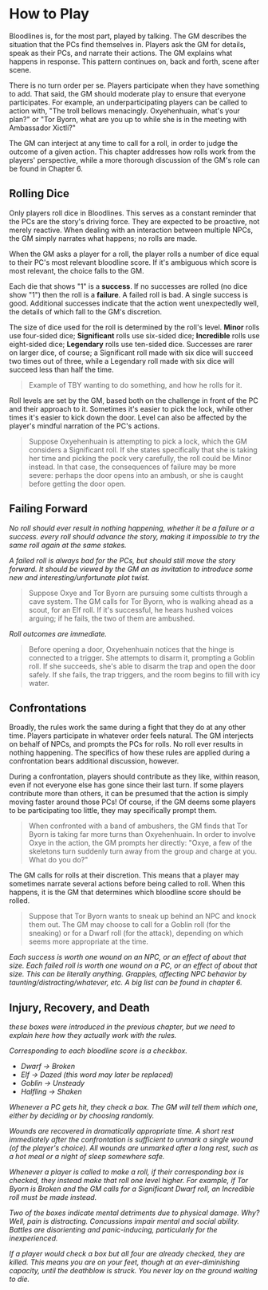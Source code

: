 # How to Play

Bloodlines is, for the most part, played by talking. The GM describes the situation that the PCs find themselves in. Players ask the GM for details, speak as their PCs, and narrate their actions. The GM explains what happens in response. This pattern continues on, back and forth, scene after scene.

There is no turn order per se. Players participate when they have something to add. That said, the GM should moderate play to ensure that everyone participates. For example, an underparticipating players can be called to action with, "The troll bellows menacingly. Oxyehenhuain, what's your plan?" or "Tor Byorn, what are you up to while she is in the meeting with Ambassador Xictli?"

The GM can interject at any time to call for a roll, in order to judge the outcome of a given action. This chapter addresses how rolls work from the players' perspective, while a more thorough discussion of the GM's role can be found in Chapter 6.

## Rolling Dice

Only players roll dice in Bloodlines. This serves as a constant reminder that the PCs are the story's driving force. They are expected to be proactive, not merely reactive. When dealing with an interaction between multiple NPCs, the GM simply narrates what happens; no rolls are made.

When the GM asks a player for a roll, the player rolls a number of dice equal to their PC's most relevant bloodline score. If it's ambiguous which score is most relevant, the choice falls to the GM.

Each die that shows "1" is a **success**. If no successes are rolled (no dice show "1") then the roll is a **failure**. A failed roll is bad. A single success is good. Additional successes indicate that the action went unexpectedly well, the details of which fall to the GM's discretion.

The size of dice used for the roll is determined by the roll's level. **Minor** rolls use four-sided dice; **Significant** rolls use six-sided dice; **Incredible** rolls use eight-sided dice; **Legendary** rolls use ten-sided dice. Successes are rarer on larger dice, of course; a Significant roll made with six dice will succeed two times out of three, while a Legendary roll made with six dice will succeed less than half the time. 

> Example of TBY wanting to do something, and how he rolls for it. 

Roll levels are set by the GM, based both on the challenge in front of the PC and their approach to it. Sometimes it's easier to pick the lock, while other times it's easier to kick down the door. Level can also be affected by the player's mindful narration of the PC's actions. 

> Suppose Oxyehenhuain is attempting to pick a lock, which the GM considers a Significant roll. If she states specifically that she is taking her time and picking the pock very carefully, the roll could be Minor instead. In that case, the consequences of failure may be more severe: perhaps the door opens into an ambush, or she is caught before getting the door open. 

## Failing Forward

*No roll should ever result in nothing happening, whether it be a failure or a success. every roll should advance the story, making it impossible to try the same roll again at the same stakes.*

*A failed roll is always bad for the PCs, but should still move the story forward. It should be viewed by the GM an as invitation to introduce some new and interesting/unfortunate plot twist.*

> Suppose Oxye and Tor Byorn are pursuing some cultists through a cave system. The GM calls for Tor Byorn, who is walking ahead as a scout, for an Elf roll. If it's successful, he hears hushed voices arguing; if he fails, the two of them are ambushed. 

*Roll outcomes are immediate.*

> Before opening a door, Oxyehenhuain notices that the hinge is connected to a trigger. She attempts to disarm it, prompting a Goblin roll. If she succeeds, she's able to disarm the trap and open the door safely. If she fails, the trap triggers, and the room begins to fill with icy water.

## Confrontations

Broadly, the rules work the same during a fight that they do at any other time. Players participate in whatever order feels natural. The GM interjects on behalf of NPCs, and prompts the PCs for rolls. No roll ever results in nothing happening. The specifics of how these rules are applied during a confrontation bears additional discussion, however.

During a confrontation, players should contribute as they like, within reason, even if not everyone else has gone since their last turn. If some players contribute more than others, it can be presumed that the action is simply moving faster around those PCs! Of course, if the GM deems some players to be participating too little, they may specifically prompt them.

> When confronted with a band of ambushers, the GM finds that Tor Byorn is taking far more turns than Oxyehenhuain. In order to involve Oxye in the action, the GM prompts her directly: "Oxye, a few of the skeletons turn suddenly turn away from the group and charge at you. What do you do?"

The GM calls for rolls at their discretion. This means that a player may sometimes narrate several actions before being called to roll. When this happens, it is the GM that determines which bloodline score should be rolled. 

> Suppose that Tor Byorn wants to sneak up behind an NPC and knock them out. The GM may choose to call for a Goblin roll (for the sneaking) or for a Dwarf roll (for the attack), depending on which seems more appropriate at the time.

*Each success is worth one wound on an NPC, or an effect of about that size. Each failed roll is worth one wound on a PC, or an effect of about that size. This can be literally anything. Grapples, affecting NPC behavior by taunting/distracting/whatever, etc. A big list can be found in chapter 6.*

## Injury, Recovery, and Death

*these boxes were introduced in the previous chapter, but we need to explain here how they actually work with the rules.*

*Corresponding to each bloodline score is a checkbox.*

+ *Dwarf -> Broken*
+ *Elf -> Dazed (this word may later be replaced)*
+ *Goblin -> Unsteady*
+ *Halfling -> Shaken*

*Whenever a PC gets hit, they check a box. The GM will tell them which one, either by deciding or by choosing randomly.*

*Wounds are recovered in dramatically appropriate time. A short rest immediately after the confrontation is sufficient to unmark a single wound (of the player's choice). All wounds are unmarked after a long rest, such as a hot meal or a night of sleep somewhere safe.*

*Whenever a player is called to make a roll, if their corresponding box is checked, they instead make that roll one level higher. For example, if Tor Byorn is Broken and the GM calls for a Significant Dwarf roll, an Incredible roll must be made instead.*

*Two of the boxes indicate mental detriments due to physical damage. Why? Well, pain is distracting. Concussions impair mental and social ability. Battles are disorienting and panic-inducing, particularly for the inexperienced.*

*If a player would check a box but all four are already checked, they are killed. This means you are on your feet, though at an ever-diminishing capacity, until the deathblow is struck. You never lay on the ground waiting to die.*

